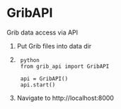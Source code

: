 # GribAPI

Grib data access via API

1. Put Grib files into data dir

2. 
        python
        from grib_api import GribAPI

        api = GribAPI()
        api.start()

1. Navigate to http://localhost:8000 
